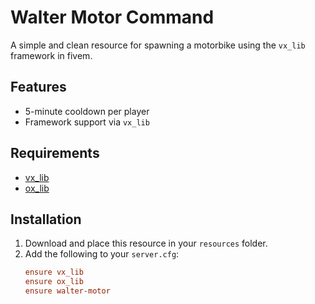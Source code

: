 # Walter Motor Command

A simple and clean resource for spawning a motorbike using the `vx_lib` framework in fivem.

## Features

- 5-minute cooldown per player
- Framework support via `vx_lib`

## Requirements

- [vx_lib](https://github.com/Vertex-Scripts/vx_lib)
- [ox_lib](https://github.com/overextended/ox_lib)

## Installation

1. Download and place this resource in your `resources` folder.
2. Add the following to your `server.cfg`:
   ```cfg
   ensure vx_lib
   ensure ox_lib
   ensure walter-motor